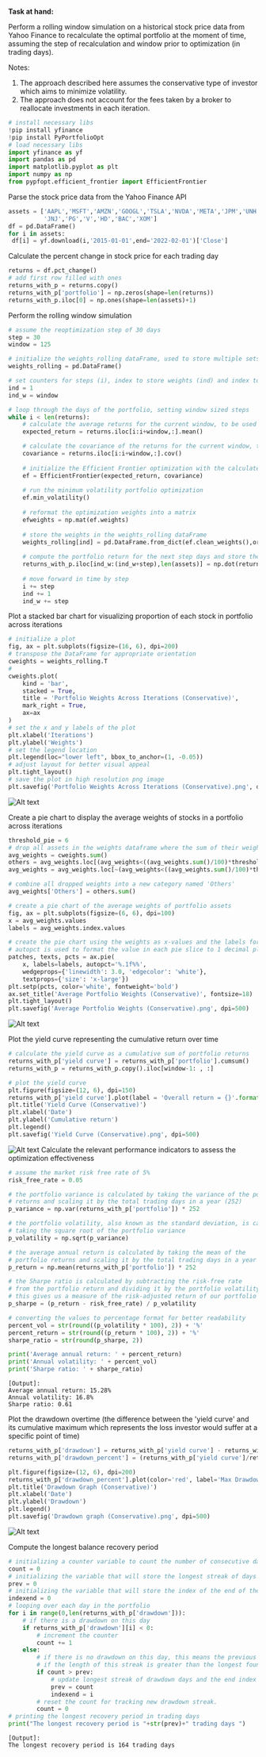 **Task at hand:**</br>

Perform a rolling window simulation on a historical stock price data from Yahoo Finance to recalculate the optimal portfolio at the moment of time, assuming the step of recalculation and window prior to optimization (in trading days).

Notes:</br>
1. The approach described here assumes the conservative type of investor which aims to minimize volatility.</br>
2. The approach does not account for the fees taken by a broker to reallocate investments in each iteration.

```python
# install necessary libs
!pip install yfinance
!pip install PyPortfolioOpt
# load necessary libs
import yfinance as yf
import pandas as pd
import matplotlib.pyplot as plt
import numpy as np
from pypfopt.efficient_frontier import EfficientFrontier
```

Parse the stock price data from the Yahoo Finance API

```python
assets = ['AAPL','MSFT','AMZN','GOOGL','TSLA','NVDA','META','JPM','UNH',
          'JNJ','PG','V','HD','BAC','XOM']
df = pd.DataFrame()
for i in assets:
 df[i] = yf.download(i,'2015-01-01',end='2022-02-01')['Close']
```
Calculate the percent change in stock price for each trading day
```python
returns = df.pct_change()
# add first row filled with ones
returns_with_p = returns.copy()
returns_with_p['portfolio'] = np.zeros(shape=len(returns))
returns_with_p.iloc[0] = np.ones(shape=len(assets)+1)
```

Perform the rolling window simulation

```python
# assume the reoptimization step of 30 days
step = 30
window = 125

# initialize the weights_rolling dataFrame, used to store multiple sets of optimized weights
weights_rolling = pd.DataFrame()

# set counters for steps (i), index to store weights (ind) and index to update portfolio returns (ind_w)
ind = 1
ind_w = window

# loop through the days of the portfolio, setting window sized steps
while i < len(returns):
    # calculate the average returns for the current window, to be used in the optimization process
    expected_return = returns.iloc[i:i+window,:].mean()

    # calculate the covariance of the returns for the current window, to be used in the optimization process
    covariance = returns.iloc[i:i+window,:].cov()
    
    # initialize the Efficient Frontier optimization with the calculated expected returns and covariances
    ef = EfficientFrontier(expected_return, covariance)
    
    # run the minimum volatility portfolio optimization
    ef.min_volatility()
    
    # reformat the optimization weights into a matrix
    efweights = np.mat(ef.weights)
    
    # store the weights in the weights_rolling dataFrame
    weights_rolling[ind] = pd.DataFrame.from_dict(ef.clean_weights(),orient='index')
    
    # compute the portfolio return for the next step days and store the result in the 'portfolio' column of the returns_with_p DataFrame
    returns_with_p.iloc[ind_w:(ind_w+step),len(assets)] = np.dot(returns_with_p.iloc[ind_w:(ind_w+step),0:len(assets)],efweights.T)
    
    # move forward in time by step
    i += step
    ind += 1
    ind_w += step
```

Plot a stacked bar chart for visualizing proportion of each stock in portfolio across iterations

```python
# initialize a plot
fig, ax = plt.subplots(figsize=(16, 6), dpi=200)
# transpose the DataFrame for appropriate orientation
cweights = weights_rolling.T 
# 
cweights.plot(
    kind = 'bar', 
    stacked = True, 
    title = 'Portfolio Weights Across Iterations (Conservative)',
    mark_right = True, 
    ax=ax
)
# set the x and y labels of the plot
plt.xlabel('Iterations')
plt.ylabel('Weights')
# set the legend location
plt.legend(loc="lower left", bbox_to_anchor=(1, -0.05))
# adjust layout for better visual appeal
plt.tight_layout()
# save the plot in high resolution png image
plt.savefig('Portfolio Weights Across Iterations (Conservative).png', dpi=500)
```
![Alt text](<assets/Portfolio Weights Across Iterations (Conservative).png>)

Create a pie chart to display the average weights of stocks in a portfolio across iterations

```python
threshold_pie = 6
# drop all assets in the weights dataframe where the sum of their weights is less than a specified threshold percentage
avg_weights = cweights.sum()
others = avg_weights.loc[(avg_weights<((avg_weights.sum()/100)*threshold_pie))]
avg_weights = avg_weights.loc[~(avg_weights<((avg_weights.sum()/100)*threshold_pie))]

# combine all dropped weights into a new category named 'Others'
avg_weights['Others'] = others.sum()

# create a pie chart of the average weights of portfolio assets
fig, ax = plt.subplots(figsize=(6, 6), dpi=100)
x = avg_weights.values
labels = avg_weights.index.values

# create the pie chart using the weights as x-values and the labels for the asset names
# autopct is used to format the value in each pie slice to 1 decimal place
patches, texts, pcts = ax.pie(
    x, labels=labels, autopct='%.1f%%',
    wedgeprops={'linewidth': 3.0, 'edgecolor': 'white'},
    textprops={'size': 'x-large'})
plt.setp(pcts, color='white', fontweight='bold')
ax.set_title('Average Portfolio Weights (Conservative)', fontsize=18)
plt.tight_layout()
plt.savefig('Average Portfolio Weights (Conservative).png', dpi=500)
```
![Alt text](<assets/Average Portfolio Weights (Conservative).png>)

Plot the yield curve representing the cumulative return over time
```python
# calculate the yield curve as a cumulative sum of portfolio returns
returns_with_p['yield curve'] = returns_with_p['portfolio'].cumsum()
returns_with_p = returns_with_p.copy().iloc[window-1: , :]

# plot the yield curve
plt.figure(figsize=(12, 6), dpi=150)
returns_with_p['yield curve'].plot(label = 'Overall return = {}'.format(np.round(float(returns_with_p['yield curve'].tail(1)),2)))
plt.title('Yield Curve (Conservative)')
plt.xlabel('Date')
plt.ylabel('Cumulative return')
plt.legend()
plt.savefig('Yield Curve (Conservative).png', dpi=500)
```
![Alt text](<assets/Yield Curve (Conservative).png>)
Calculate the relevant performance indicators to assess the optimization effectiveness

```python
# assume the market risk free rate of 5%
risk_free_rate = 0.05

# the portfolio variance is calculated by taking the variance of the portfolio
# returns and scaling it by the total trading days in a year (252)
p_variance = np.var(returns_with_p['portfolio']) * 252

# the portfolio volatility, also known as the standard deviation, is calculated by
# taking the square root of the portfolio variance
p_volatility = np.sqrt(p_variance)

# the average annual return is calculated by taking the mean of the
# portfolio returns and scaling it by the total trading days in a year (252)
p_return = np.mean(returns_with_p['portfolio']) * 252

# the Sharpe ratio is calculated by subtracting the risk-free rate
# from the portfolio return and dividing it by the portfolio volatility
# this gives us a measure of the risk-adjusted return of our portfolio
p_sharpe = (p_return - risk_free_rate) / p_volatility 

# converting the values to percentage format for better readability
percent_vol = str(round((p_volatility * 100), 2)) + '%'
percent_return = str(round((p_return * 100), 2)) + '%'
sharpe_ratio = str(round(p_sharpe, 2))

print('Average annual return: ' + percent_return)
print('Annual volatility: ' + percent_vol)
print('Sharpe ratio: ' + sharpe_ratio)
```
```
[Output]:
Average annual return: 15.28%
Annual volatility: 16.8%
Sharpe ratio: 0.61
```

Plot the drawdown overtime (the difference between the 'yield curve' and its cumulative maximum which represents the loss investor would suffer at a specific point of time)

```python
returns_with_p['drawdown'] = returns_with_p['yield curve'] - returns_with_p["yield curve"].cummax()
returns_with_p['drawdown_percent'] = (returns_with_p['yield curve']/returns_with_p["yield curve"].cummax())-1

plt.figure(figsize=(12, 6), dpi=200)
returns_with_p['drawdown_percent'].plot(color='red', label='Max Drawdown = {}%'.format(np.round(returns_with_p['drawdown_percent'].min(), 3) * 100))
plt.title('Drawdown Graph (Conservative)')
plt.xlabel('Date')
plt.ylabel('Drawdown')
plt.legend()
plt.savefig('Drawdown graph (Conservative).png', dpi=500)
```
![Alt text](<assets/Drawdown graph (Conservative).png>)

Compute the longest balance recovery period

```python
# initializing a counter variable to count the number of consecutive days in drawdown
count = 0
# initializing the variable that will store the longest streak of days in drawdown found so far
prev = 0
# initializing the variable that will store the index of the end of the longest streak of days in drawdown
indexend = 0 
# looping over each day in the portfolio
for i in range(0,len(returns_with_p['drawdown'])):
    # if there is a drawdown on this day
    if returns_with_p['drawdown'][i] < 0:
        # increment the counter
        count += 1
    else: 
        # if there is no drawdown on this day, this means the previous streak has ended         
        # if the length of this streak is greater than the longest found so far
        if count > prev:
            # update longest streak of drawdown days and the end index  
            prev = count
            indexend = i
        # reset the count for tracking new drawdown streak.
        count = 0
# printing the longest recovery period in trading days
print("The longest recovery period is "+str(prev)+" trading days ")
```
```
[Output]:
The longest recovery period is 164 trading days 
```